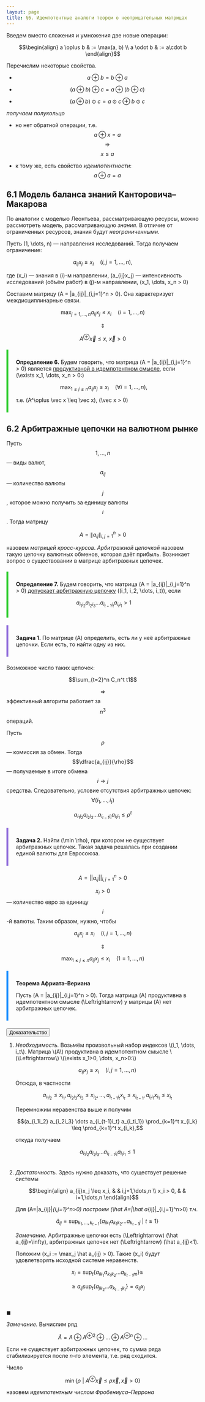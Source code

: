 ```yaml
---
layout: page
title: §6. Идемпотентные аналоги теорем о неотрицательных матрицах
---
```




Введем вместо сложения и умножения две новые операции:

$$\begin{align}
a \oplus b & := \max(a, b) \\
a \odot b & := a\cdot b
\end{align}$$

Перечислим некоторые свойства.

* $$a \oplus b = b \oplus a$$ $$ $$

* $$(a \oplus b) \oplus c = a \oplus (b \oplus c)$$ $$ $$

* $$(a \oplus b) \odot c = a \odot c \oplus b \odot c$$ $$ $$

*получаем полукольцо*

* но нет обратной операции, т.е. $$a \oplus x = a$$ $$\Rightarrow$$ $$x \leq a$$

* к тому же, есть свойство *идемпотентности*: $$a \oplus a = a$$



## 6.1 Модель баланса знаний Канторовича–Макарова

По аналогии с моделью Леонтьева, рассматривающую ресурсы, можно рассмотреть модель, рассматривающую *знания*. В отличие от ограниченных ресурсов, знания будут *неограниченными*.

Пусть \(1, \dots, n\) — направления исследований. Тогда получаем ограничение: 

$$a_{ij}x_j \leq x_i \quad(i,j = 1, \dots, n),$$

где \(x_i\) — знания в \(i\)-м направлении, \(a_{ij}x_j\) — интенсивность исследований (объём работ) в \(j\)-м направлении, \(x_1, \dots, x_n > 0\)

Составим матрицу \(A = \|a_{ij}\|_{i,j=1}^n > 0\). Она характеризует междисциплинарные связи.

$$\max_{j=1,\dots,n} a_{ij}x_j \leq x_i \quad (i=1,\dots,n)$$

$$\Updownarrow$$

$$A^\oplus \vec x \leq x,\ \vec x > 0$$

<div style="border-left: 5px solid LimeGreen; padding: 10px 20px; margin: 20px 0">

<b>Определение 6.</b> Будем говорить, что матрица  \(A = \|a_{ij}\|_{i,j=1}^n > 0\) является <u>продуктивной в идемпотентном смысле</u>, если \(\exists x_1, \dots, x_n > 0:\)

$$\max_{1 \leq j \leq n} a_{ij} x_j \leq x_i \quad (\forall i = 1, \dots, n),$$

т.е. \(A^\oplus \vec x \leq \vec x\), \(\vec x > 0\)

</div>



## 6.2 Арбитражные цепочки на валютном рынке

Пусть $$1, \dots, n$$ — виды валют, $$a_{ij}$$ — количество валюты $$j$$, которое можно получить за единицу валюты $$i$$. Тогда матрицу

$$A = \|a_{ij}\|_{i,j=1}^n > 0$$

назовем *матрицей кросс-курсов*. *Арбитражной цепочкой* назовем такую цепочку валютных обменов, которая даёт прибыль. Возникает вопрос о существовании в матрице арбитражных цепочек.

<div style="border-left: 5px solid LimeGreen; padding: 10px 20px; margin: 20px 0">

<b>Определение 7.</b> Будем говорить, что матрица \(A = \|a_{ij}\|_{i,j=1}^n > 0\) <u>допускает арбитражную цепочку</u> \((i_1, i_2, \dots, i_t)\), если 

$$a_{i_1i_2}a_{i_2i_3} \dots a_{i_{t-1}i_t}a_{i_ti_1} > 1$$

</div>

<div style="border-left: 5px solid MediumPurple; padding: 10px 20px; margin: 20px 0">

<b>Задача 1.</b> По матрице \(A\) определить, есть ли у неё арбитражные цепочки. Если есть, то найти одну из них.

</div>

Возможное число таких цепочек: 

$$\sum_{t=2}^n C_n^t t1$$

$$\Rightarrow$$ эффективный алгоритм работает за $$n^3$$ операций.

Пусть $$\rho$$ — комиссия за обмен. Тогда $$\dfrac{a_{ij}}{\rho}$$ — получаемые в итоге обмена $$i \to j$$ средства. Следовательно, условие  отсутствия арбитражных цепочек: $$\forall (i_1, \dots, i_t)$$

$$a_{i_1i_2}a_{i_2i_3} \dots a_{i_{t-1}i_t}a_{i_ti_1} \leq \rho^t$$

<div style="border-left: 5px solid MediumPurple; padding: 10px 20px; margin: 20px 0">

<b>Задача 2.</b> Найти \(\min \rho\), при котором не существует арбитражных цепочек. Такая задача решалась при создании единой валюты для Евросоюза.

</div>

$$A = ||a_{ij}||_{i,j=1}^n > 0$$

$$x_i > 0$$ — количество евро за единицу $$i$$-й валюты. Таким образом, нужно, чтобы 

$$a_{ij}x_j \leq x_i \quad (i,j = 1, \dots, n)$$

$$\Updownarrow$$

$$\max_{1 \leq j \leq n} a_{ij}x_j \leq x_i \quad (1 = 1, \dots, n)$$



<div style="border-left: 5px solid DodgerBlue; padding: 10px 20px; margin: 20px 0">

<p><b>Теорема Африата–Вериана</b></p>

Пусть \(A = \|a_{ij}\|_{i,j=1}^n > 0\). Тогда матрица \(A\) продуктивна в идемпотентном смысле \(\Leftrightarrow\) у матрицы \(A\) нет арбитражных цепочек.

</div>

<div>
<button class="proofbtn">Доказательство</button>
<div class="proof">

<ol>
<li>
<i>Необходимость.</i> Возьмём произвольный набор индексов \(i_1, \dots, i_t\). Матрица \(A\) продуктивна в идемпотентном смысле \(\Leftrightarrow\) \(\exists x_1>0, \dots, x_n>0:\)

$$a_{ij}x_j \leq x_i \quad (i,j = 1, \dots, n)$$

Отсюда, в частности

$$a_{i_1i_2} \leq x_{i_1}, a_{i_2i_3}x_{i_3} \leq x_{i_2}, \dots, a_{i_{t-1}i_t}x_{i_t} \leq x_{i_{t-1}}, a_{i_ti_1}x_{i_1} \leq x_{i_t}$$

Перемножим неравенства выше и получим

$$(a_{i_1i_2} a_{i_2i_3} \dots a_{i_{t-1}i_t} a_{i_ti_1}) \prod_{k=1}^t x_{i_k} \leq \prod_{k=1}^t x_{i_k},$$

откуда получаем

$$a_{i_1i_2} a_{i_2i_3} \dots a_{i_{t-1}i_t} a_{i_ti_1} \leq 1$$
</li> <br>

<li>
<i>Достаточность.</i> Здесь нужно доказать, что существует решение системы

$$\begin{align}
a_{ij}x_j \leq x_i, & & i,j=1,\dots,n \\
x_i > 0, & & i=1,\dots,n
\end{align}$$

Для \(A=\|a_{ij}\|_{i,j=1}^n>0\) построим \(\hat A=\|\hat a_{ij}\|_{i,j=1}^n>0\) т.ч.

$$\hat a_{ij} = \sup_{k_1, \dots, k_{t-1}} \{ a_{ik_1} a_{k_1k_2} \dots a_{k_{t-1}j}\ |\ t \geq 1\}$$

<i>Замечание.</i> Арбитражные цепочки есть \(\Leftrightarrow\) \(\hat a_{ij}=\infty\), арбитражных цепочек нет \(\Leftrightarrow\) \(\hat a_{ij}<1\).

Положим \(x_i := \max_j \hat a_{ij} > 0\). Такие \(x_i\) будут удовлетворять исходной системе неравенств.

$$x_i = \sup_t \{ a_{ik_1} a_{k_1k_2} \dots a_{k_{t-1}m} \} \geq$$

$$\geq a_{ij} \sup_t \{ a_{jk_2} \dots a_{k_{t-1}k_t} \} = a_{ij}x_j$$
</li> <br>
</ol>
◼︎
</div>
</div>


*Замечание.* Вычислим ряд

$$\hat A = A \oplus {A^\oplus}^2 \oplus \dots \oplus {A^\oplus}^n \oplus \dots$$

Если не существует арбитражных цепочек, то сумма ряда стабилизируется после $n$-го элемента, т.е. ряд сходится. 


Число

$$\min \{ \rho\ |\ A^\oplus\vec x \leq \rho \vec x, \vec x > 0 \}$$

назовем *идемпотентным числом Фробениуса–Перрона*
